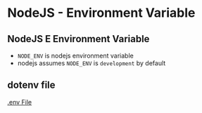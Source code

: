 # NodeJS - Environment Variable

## NodeJS E Environment Variable

- `NODE_ENV` is nodejs environment variable
- nodejs assumes `NODE_ENV` is `development` by default

## dotenv file

[.env File](nodejs-dotenv-file.md)

